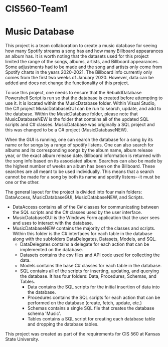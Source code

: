 # CIS560-Team1
# Music Database

This project is a team collaboration to create a music database for seeing how many Spotify streams a song has and how many Billboard appearances an album has. It is worth noting that the datasets used for this project limited the range of the songs, albums, artists, and Billboard appearances. Some adjustments had to be made and the song and artists only come from Spotify charts in the years 2020-2021. The Billboard info currently only comes from the first two weeks of January 2020. However, data can be added and does not change the functionality of this project.

To use this project, one needs to ensure that the RebuildDatabase Powershell Script is run so that the database is created before attempting to use it. It is located within the MusicDatabase folder. Within Visual Studio, the C# project MusicDatabaseGUI can be run to search, update, and add to the database. Within the MusicDatabase folder, please note that MusicDatabaseNEW is the folder that contains all of the updated SQL scripts and C# classes. MusicDatabase was originally a SQL project and this was changed to be a C# project (MusicDatabaseNEW).

When the GUI is running, one can search the database for a song by its name or for songs by a range of spotify listens. One can also search for albums and its corresponding songs by the album name, album release year, or the exact album release date. Billboard information is returned with the song info based on its associated album. Searches can also be made by the highest number of weeks an album has been on the Billboard. These searches are all meant to be used individually. This means that a search cannot be made for a song by both its name and spotify listens--it must be one or the other.

The general layout for the project is divided into four main folders: DataAccess, MusicDatabaseGUI, MusicDatabaseNEW, and Scripts. 
  - DataAccess contains all of the C# classes for communicating between the SQL scripts and the C# classes used by the user interface. 
  - MusicDatabaseGUI is the Windows Form application that the user sees and uses to interact with the database. 
  - MusicDatabaseNEW contains the majority of the classes and scripts. Within this folder is the C# interfaces for each table in the database along with the subfolders       DataDelegates, Datasets, Models, and SQL.
    - DataDelegates contains a delegate for each action that can be implemented on the database.
    - Datasets contains the csv files and API code used for collecting the data.
    - Models contains the base C# classes for each table in the database.
    - SQL contains all of the scripts for inserting, updating, and querying the database. It has four folders: Data, Procedures, Schemas, and Tables.
      * Data contains the SQL scripts for the initial insertion of data into the database.
      * Procedures contains the SQL scripts for each action that can be performed on the database (create, fetch, update, etc.)
      * Schemas contains a single SQL file that creates the database schema 'Music'.
      * Tables contains a SQL script for creating each database table and dropping the database tables.
      
 
 
This project was created as part of the requirements for CIS 560 at Kansas State University.
